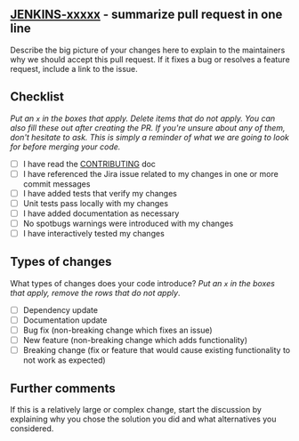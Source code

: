 ## [JENKINS-xxxxx](https://issues.jenkins.io/browse/JENKINS-xxxxx) - summarize pull request in one line

Describe the big picture of your changes here to explain to the maintainers why we should accept this pull request. If it fixes a bug or resolves a feature request, include a link to the issue.

## Checklist

_Put an `x` in the boxes that apply. Delete items that do not apply.  You can also fill these out after creating the PR. If you're unsure about any of them, don't hesitate to ask. This is simply a reminder of what we are going to look for before merging your code._

- [ ] I have read the [CONTRIBUTING](https://github.com/jenkinsci/platformlabeler-plugin/blob/master/CONTRIBUTING.md) doc
- [ ] I have referenced the Jira issue related to my changes in one or more commit messages
- [ ] I have added tests that verify my changes
- [ ] Unit tests pass locally with my changes
- [ ] I have added documentation as necessary
- [ ] No spotbugs warnings were introduced with my changes
- [ ] I have interactively tested my changes

## Types of changes

What types of changes does your code introduce? _Put an `x` in the boxes that apply, remove the rows that do not apply_.

- [ ] Dependency update
- [ ] Documentation update
- [ ] Bug fix (non-breaking change which fixes an issue)
- [ ] New feature (non-breaking change which adds functionality)
- [ ] Breaking change (fix or feature that would cause existing functionality to not work as expected)

## Further comments

If this is a relatively large or complex change, start the discussion by explaining why you chose the solution you did and what alternatives you considered.
